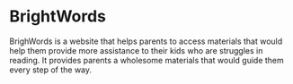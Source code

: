 # BrightWords
BrighWords is a website that helps parents to access materials that would help them provide more assistance to their kids who are struggles in reading. It provides parents a wholesome materials that would guide them every step of the way. 
